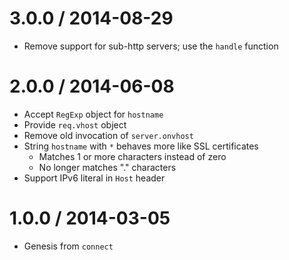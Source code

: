 3.0.0 / 2014-08-29
==================

  * Remove support for sub-http servers; use the `handle` function

2.0.0 / 2014-06-08
==================

  * Accept `RegExp` object for `hostname`
  * Provide `req.vhost` object
  * Remove old invocation of `server.onvhost`
  * String `hostname` with `*` behaves more like SSL certificates
    - Matches 1 or more characters instead of zero
    - No longer matches "." characters
  * Support IPv6 literal in `Host` header

1.0.0 / 2014-03-05
==================

  * Genesis from `connect`
